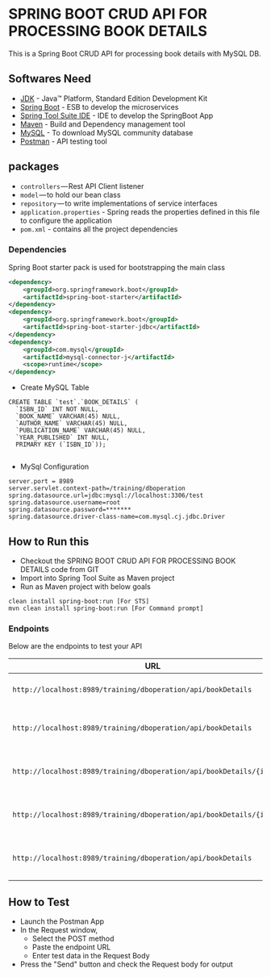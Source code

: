 # SPRING BOOT CRUD API FOR PROCESSING BOOK DETAILS

This is a Spring Boot CRUD API for processing book details with MySQL DB. 



## Softwares Need

* 	[JDK](http://www.oracle.com/technetwork/java/javase/downloads/jdk8-downloads-2133151.html) - Java™ Platform, Standard Edition Development Kit 
* 	[Spring Boot](https://spring.io/projects/spring-boot) - ESB to develop the microservices
* 	[Spring Tool Suite IDE](https://spring.io/tools) - IDE to develop the SpringBoot App
* 	[Maven](https://maven.apache.org/) - Build and Dependency management tool
* 	[MySQL](https://downloads.mysql.com/archives/community) - To download MySQL community database
* 	[Postman](https://www.getpostman.com/) - API testing tool



## packages

- `controllers` — Rest API Client listener
- `model` — to hold our bean class
- `repository` — to write implementations of service interfaces
- `application.properties` - Spring reads the properties defined in this file to configure the application
- `pom.xml` - contains all the project dependencies


### Dependencies

Spring Boot starter pack is used for bootstrapping the main class

```xml
<dependency>
    <groupId>org.springframework.boot</groupId>
	<artifactId>spring-boot-starter</artifactId>
</dependency>
<dependency>
	<groupId>org.springframework.boot</groupId>
	<artifactId>spring-boot-starter-jdbc</artifactId>
</dependency>
<dependency>
	<groupId>com.mysql</groupId>
	<artifactId>mysql-connector-j</artifactId>
	<scope>runtime</scope>
</dependency>
```


- Create MySQL Table
```
CREATE TABLE `test`.`BOOK_DETAILS` (
  `ISBN_ID` INT NOT NULL,
  `BOOK_NAME` VARCHAR(45) NULL,
  `AUTHOR_NAME` VARCHAR(45) NULL,
  `PUBLICATION_NAME` VARCHAR(45) NULL,
  `YEAR_PUBLISHED` INT NULL,
  PRIMARY KEY (`ISBN_ID`));
  
```


- MySql Configuration

```properties
server.port = 8989
server.servlet.context-path=/training/dboperation
spring.datasource.url=jdbc:mysql://localhost:3306/test
spring.datasource.username=root
spring.datasource.password=*******
spring.datasource.driver-class-name=com.mysql.cj.jdbc.Driver

```
## How to Run this

- Checkout the SPRING BOOT CRUD API FOR PROCESSING BOOK DETAILS code from GIT
- Import into Spring Tool Suite as Maven project
- Run as Maven project with below goals

```shell
clean install spring-boot:run [For STS]
mvn clean install spring-boot:run [For Command prompt]
```


### Endpoints

Below are the endpoints to test your API

|  URL |  Method | Header| Purpose|
|----------|--------------|--------------|--------------|
|`http://localhost:8989/training/dboperation/api/bookDetails`                           | GET | `Content-Type: text/plain`| Get the Book Details|
|`http://localhost:8989/training/dboperation/api/bookDetails`                           | POST | `Content-Type: text/plain`| Insert the Book Details|
|`http://localhost:8989/training/dboperation/api/bookDetails/{isbn_id}`                 | PUT | `Content-Type: text/plain`| Update the Book Details|
|`http://localhost:8989/training/dboperation/api/bookDetails/{isbn_id}`                 | DELETE | `Content-Type: text/plain`| Delete the Book Details|
|`http://localhost:8989/training/dboperation/api/bookDetails`                           | DELETE | `Content-Type: text/plain`| Delete all the Book Details|


## How to Test

- Launch the Postman App
- In the Request window, 
     - Select the POST method
     - Paste the endpoint URL
     - Enter test data in the Request Body
- Press the "Send" button and check the Request body for output
